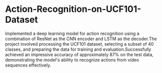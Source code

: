 # Action-Recognition-on-UCF101-Dataset
Implemented a deep learning model for action recognition using a combination of ResNet as the CNN encoder and LSTM as the decoder.The project involved processing the UCF101 dataset, selecting a subset of 40 classes, and preparing the data for training and evaluation.Successfully achieved an impressive accuracy of approximately 87% on the test data, demonstrating the model's ability to recognize actions from video sequences effectively.
